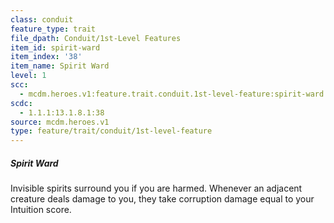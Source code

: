 ```yaml
---
class: conduit
feature_type: trait
file_dpath: Conduit/1st-Level Features
item_id: spirit-ward
item_index: '38'
item_name: Spirit Ward
level: 1
scc:
  - mcdm.heroes.v1:feature.trait.conduit.1st-level-feature:spirit-ward
scdc:
  - 1.1.1:13.1.8.1:38
source: mcdm.heroes.v1
type: feature/trait/conduit/1st-level-feature
---
```


##### Spirit Ward

Invisible spirits surround you if you are harmed. Whenever an adjacent creature deals damage to you, they take corruption damage equal to your Intuition score.
